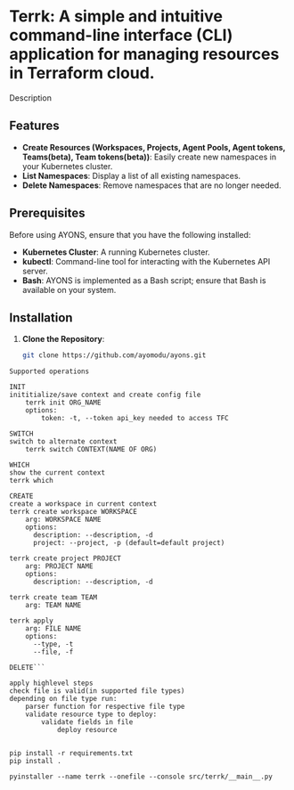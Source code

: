 
# Terrk: A simple and intuitive command-line interface (CLI) application for managing resources in Terraform cloud.

Description

## Features

- **Create Resources (Workspaces, Projects, Agent Pools, Agent tokens, Teams(beta), Team tokens(beta))**: Easily create new namespaces in your Kubernetes cluster.
- **List Namespaces**: Display a list of all existing namespaces.
- **Delete Namespaces**: Remove namespaces that are no longer needed.

## Prerequisites

Before using AYONS, ensure that you have the following installed:

- **Kubernetes Cluster**: A running Kubernetes cluster.
- **kubectl**: Command-line tool for interacting with the Kubernetes API server.
- **Bash**: AYONS is implemented as a Bash script; ensure that Bash is available on your system.

## Installation

1. **Clone the Repository**:

   ```bash
   git clone https://github.com/ayomodu/ayons.git

```
Supported operations

INIT
inititialize/save context and create config file
    terrk init ORG_NAME
    options:
        token: -t, --token api_key needed to access TFC 

SWITCH
switch to alternate context
    terrk switch CONTEXT(NAME OF ORG)

WHICH
show the current context
terrk which

CREATE
create a workspace in current context
terrk create workspace WORKSPACE
    arg: WORKSPACE NAME
    options:
      description: --description, -d
      project: --project, -p (default=default project)

terrk create project PROJECT
    arg: PROJECT NAME
    options:
      description: --description, -d

terrk create team TEAM
    arg: TEAM NAME

terrk apply 
    arg: FILE NAME
    options:
      --type, -t
      --file, -f

DELETE```

apply highlevel steps
check file is valid(in supported file types)
depending on file type run:
    parser function for respective file type
    validate resource type to deploy:
        validate fields in file
            deploy resource


pip install -r requirements.txt
pip install .

pyinstaller --name terrk --onefile --console src/terrk/__main__.py
